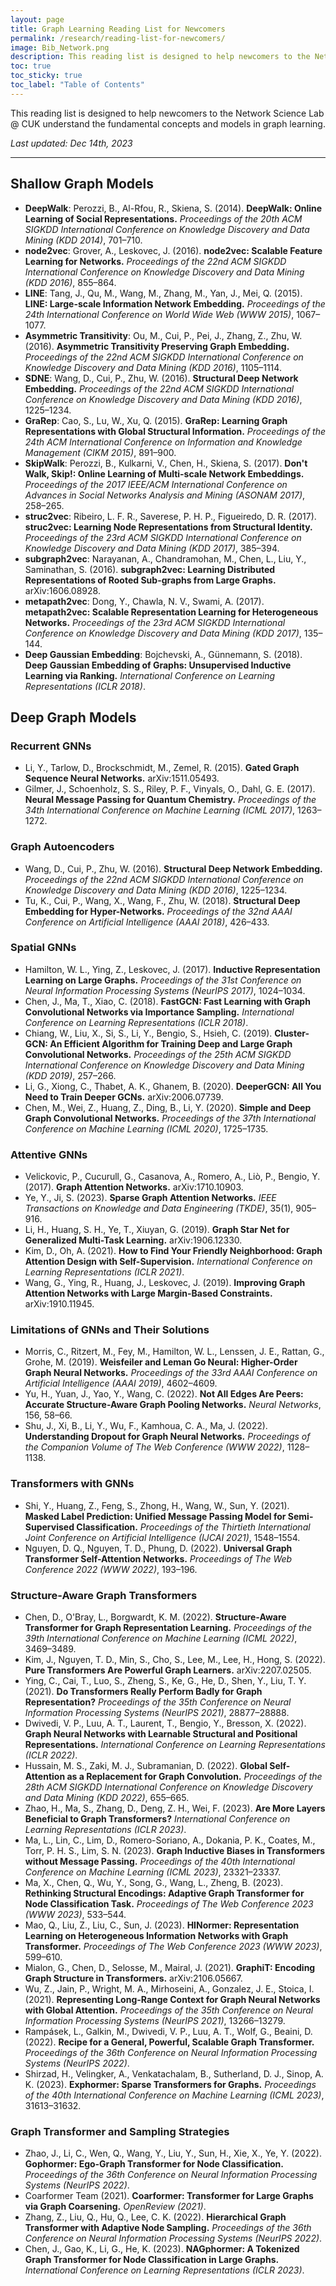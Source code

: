 ```yaml
---
layout: page
title: Graph Learning Reading List for Newcomers
permalink: /research/reading-list-for-newcomers/
image: Bib_Network.png
description: This reading list is designed to help newcomers to the Network Science Lab @ CUK understand the fundamental concepts and models in graph learning.
toc: true
toc_sticky: true
toc_label: "Table of Contents"
---
```


<!-- ![image](https://github.com/NSLab-CUK/NSLab-CUK.github.io/assets/100113405/96ea07b1-9117-4436-9e78-5f554d6629a4) -->

This reading list is designed to help newcomers to the Network Science Lab @ CUK understand the fundamental concepts and models in graph learning.

_Last updated: Dec 14th, 2023_

***

## Shallow Graph Models
- **DeepWalk**: Perozzi, B., Al-Rfou, R., Skiena, S. (2014). **DeepWalk: Online Learning of Social Representations.** *Proceedings of the 20th ACM SIGKDD International Conference on Knowledge Discovery and Data Mining (KDD 2014)*, 701–710.
- **node2vec**: Grover, A., Leskovec, J. (2016). **node2vec: Scalable Feature Learning for Networks.** *Proceedings of the 22nd ACM SIGKDD International Conference on Knowledge Discovery and Data Mining (KDD 2016)*, 855–864.
- **LINE**: Tang, J., Qu, M., Wang, M., Zhang, M., Yan, J., Mei, Q. (2015). **LINE: Large-scale Information Network Embedding.** *Proceedings of the 24th International Conference on World Wide Web (WWW 2015)*, 1067–1077.
- **Asymmetric Transitivity**: Ou, M., Cui, P., Pei, J., Zhang, Z., Zhu, W. (2016). **Asymmetric Transitivity Preserving Graph Embedding.** *Proceedings of the 22nd ACM SIGKDD International Conference on Knowledge Discovery and Data Mining (KDD 2016)*, 1105–1114.
- **SDNE**: Wang, D., Cui, P., Zhu, W. (2016). **Structural Deep Network Embedding.** *Proceedings of the 22nd ACM SIGKDD International Conference on Knowledge Discovery and Data Mining (KDD 2016)*, 1225–1234.
- **GraRep**: Cao, S., Lu, W., Xu, Q. (2015). **GraRep: Learning Graph Representations with Global Structural Information.** *Proceedings of the 24th ACM International Conference on Information and Knowledge Management (CIKM 2015)*, 891–900.
- **SkipWalk**: Perozzi, B., Kulkarni, V., Chen, H., Skiena, S. (2017). **Don't Walk, Skip!: Online Learning of Multi-scale Network Embeddings.** *Proceedings of the 2017 IEEE/ACM International Conference on Advances in Social Networks Analysis and Mining (ASONAM 2017)*, 258–265.
- **struc2vec**: Ribeiro, L. F. R., Saverese, P. H. P., Figueiredo, D. R. (2017). **struc2vec: Learning Node Representations from Structural Identity.** *Proceedings of the 23rd ACM SIGKDD International Conference on Knowledge Discovery and Data Mining (KDD 2017)*, 385–394.
- **subgraph2vec**: Narayanan, A., Chandramohan, M., Chen, L., Liu, Y., Saminathan, S. (2016). **subgraph2vec: Learning Distributed Representations of Rooted Sub-graphs from Large Graphs.** arXiv:1606.08928.
- **metapath2vec**: Dong, Y., Chawla, N. V., Swami, A. (2017). **metapath2vec: Scalable Representation Learning for Heterogeneous Networks.** *Proceedings of the 23rd ACM SIGKDD International Conference on Knowledge Discovery and Data Mining (KDD 2017)*, 135–144.
- **Deep Gaussian Embedding**: Bojchevski, A., Günnemann, S. (2018). **Deep Gaussian Embedding of Graphs: Unsupervised Inductive Learning via Ranking.** *International Conference on Learning Representations (ICLR 2018)*.

## Deep Graph Models

### Recurrent GNNs
- Li, Y., Tarlow, D., Brockschmidt, M., Zemel, R. (2015). **Gated Graph Sequence Neural Networks.** arXiv:1511.05493.
- Gilmer, J., Schoenholz, S. S., Riley, P. F., Vinyals, O., Dahl, G. E. (2017). **Neural Message Passing for Quantum Chemistry.** *Proceedings of the 34th International Conference on Machine Learning (ICML 2017)*, 1263–1272.

### Graph Autoencoders
- Wang, D., Cui, P., Zhu, W. (2016). **Structural Deep Network Embedding.** *Proceedings of the 22nd ACM SIGKDD International Conference on Knowledge Discovery and Data Mining (KDD 2016)*, 1225–1234.
- Tu, K., Cui, P., Wang, X., Wang, F., Zhu, W. (2018). **Structural Deep Embedding for Hyper-Networks.** *Proceedings of the 32nd AAAI Conference on Artificial Intelligence (AAAI 2018)*, 426–433.

### Spatial GNNs
- Hamilton, W. L., Ying, Z., Leskovec, J. (2017). **Inductive Representation Learning on Large Graphs.** *Proceedings of the 31st Conference on Neural Information Processing Systems (NeurIPS 2017)*, 1024–1034.
- Chen, J., Ma, T., Xiao, C. (2018). **FastGCN: Fast Learning with Graph Convolutional Networks via Importance Sampling.** *International Conference on Learning Representations (ICLR 2018)*.
- Chiang, W., Liu, X., Si, S., Li, Y., Bengio, S., Hsieh, C. (2019). **Cluster-GCN: An Efficient Algorithm for Training Deep and Large Graph Convolutional Networks.** *Proceedings of the 25th ACM SIGKDD International Conference on Knowledge Discovery and Data Mining (KDD 2019)*, 257–266.
- Li, G., Xiong, C., Thabet, A. K., Ghanem, B. (2020). **DeeperGCN: All You Need to Train Deeper GCNs.** arXiv:2006.07739.
- Chen, M., Wei, Z., Huang, Z., Ding, B., Li, Y. (2020). **Simple and Deep Graph Convolutional Networks.** *Proceedings of the 37th International Conference on Machine Learning (ICML 2020)*, 1725–1735.

### Attentive GNNs
- Velickovic, P., Cucurull, G., Casanova, A., Romero, A., Liò, P., Bengio, Y. (2017). **Graph Attention Networks.** arXiv:1710.10903.
- Ye, Y., Ji, S. (2023). **Sparse Graph Attention Networks.** *IEEE Transactions on Knowledge and Data Engineering (TKDE)*, 35(1), 905–916.
- Li, H., Huang, S. H., Ye, T., Xiuyan, G. (2019). **Graph Star Net for Generalized Multi-Task Learning.** arXiv:1906.12330.
- Kim, D., Oh, A. (2021). **How to Find Your Friendly Neighborhood: Graph Attention Design with Self-Supervision.** *International Conference on Learning Representations (ICLR 2021)*.
- Wang, G., Ying, R., Huang, J., Leskovec, J. (2019). **Improving Graph Attention Networks with Large Margin-Based Constraints.** arXiv:1910.11945.

### Limitations of GNNs and Their Solutions
- Morris, C., Ritzert, M., Fey, M., Hamilton, W. L., Lenssen, J. E., Rattan, G., Grohe, M. (2019). **Weisfeiler and Leman Go Neural: Higher-Order Graph Neural Networks.** *Proceedings of the 33rd AAAI Conference on Artificial Intelligence (AAAI 2019)*, 4602–4609.
- Yu, H., Yuan, J., Yao, Y., Wang, C. (2022). **Not All Edges Are Peers: Accurate Structure-Aware Graph Pooling Networks.** *Neural Networks*, 156, 58–66.
- Shu, J., Xi, B., Li, Y., Wu, F., Kamhoua, C. A., Ma, J. (2022). **Understanding Dropout for Graph Neural Networks.** *Proceedings of the Companion Volume of The Web Conference (WWW 2022)*, 1128–1138.

### Transformers with GNNs
- Shi, Y., Huang, Z., Feng, S., Zhong, H., Wang, W., Sun, Y. (2021). **Masked Label Prediction: Unified Message Passing Model for Semi-Supervised Classification.** *Proceedings of the Thirtieth International Joint Conference on Artificial Intelligence (IJCAI 2021)*, 1548–1554.
- Nguyen, D. Q., Nguyen, T. D., Phung, D. (2022). **Universal Graph Transformer Self-Attention Networks.** *Proceedings of The Web Conference 2022 (WWW 2022)*, 193–196.

### Structure-Aware Graph Transformers
- Chen, D., O'Bray, L., Borgwardt, K. M. (2022). **Structure-Aware Transformer for Graph Representation Learning.** *Proceedings of the 39th International Conference on Machine Learning (ICML 2022)*, 3469–3489.
- Kim, J., Nguyen, T. D., Min, S., Cho, S., Lee, M., Lee, H., Hong, S. (2022). **Pure Transformers Are Powerful Graph Learners.** arXiv:2207.02505.
- Ying, C., Cai, T., Luo, S., Zheng, S., Ke, G., He, D., Shen, Y., Liu, T. Y. (2021). **Do Transformers Really Perform Badly for Graph Representation?** *Proceedings of the 35th Conference on Neural Information Processing Systems (NeurIPS 2021)*, 28877–28888.
- Dwivedi, V. P., Luu, A. T., Laurent, T., Bengio, Y., Bresson, X. (2022). **Graph Neural Networks with Learnable Structural and Positional Representations.** *International Conference on Learning Representations (ICLR 2022)*.
- Hussain, M. S., Zaki, M. J., Subramanian, D. (2022). **Global Self-Attention as a Replacement for Graph Convolution.** *Proceedings of the 28th ACM SIGKDD International Conference on Knowledge Discovery and Data Mining (KDD 2022)*, 655–665.
- Zhao, H., Ma, S., Zhang, D., Deng, Z. H., Wei, F. (2023). **Are More Layers Beneficial to Graph Transformers?** *International Conference on Learning Representations (ICLR 2023)*.
- Ma, L., Lin, C., Lim, D., Romero-Soriano, A., Dokania, P. K., Coates, M., Torr, P. H. S., Lim, S. N. (2023). **Graph Inductive Biases in Transformers without Message Passing.** *Proceedings of the 40th International Conference on Machine Learning (ICML 2023)*, 23321–23337.
- Ma, X., Chen, Q., Wu, Y., Song, G., Wang, L., Zheng, B. (2023). **Rethinking Structural Encodings: Adaptive Graph Transformer for Node Classification Task.** *Proceedings of The Web Conference 2023 (WWW 2023)*, 533–544.
- Mao, Q., Liu, Z., Liu, C., Sun, J. (2023). **HINormer: Representation Learning on Heterogeneous Information Networks with Graph Transformer.** *Proceedings of The Web Conference 2023 (WWW 2023)*, 599–610.
- Mialon, G., Chen, D., Selosse, M., Mairal, J. (2021). **GraphiT: Encoding Graph Structure in Transformers.** arXiv:2106.05667.
- Wu, Z., Jain, P., Wright, M. A., Mirhoseini, A., Gonzalez, J. E., Stoica, I. (2021). **Representing Long-Range Context for Graph Neural Networks with Global Attention.** *Proceedings of the 35th Conference on Neural Information Processing Systems (NeurIPS 2021)*, 13266–13279.
- Rampásek, L., Galkin, M., Dwivedi, V. P., Luu, A. T., Wolf, G., Beaini, D. (2022). **Recipe for a General, Powerful, Scalable Graph Transformer.** *Proceedings of the 36th Conference on Neural Information Processing Systems (NeurIPS 2022)*.
- Shirzad, H., Velingker, A., Venkatachalam, B., Sutherland, D. J., Sinop, A. K. (2023). **Exphormer: Sparse Transformers for Graphs.** *Proceedings of the 40th International Conference on Machine Learning (ICML 2023)*, 31613–31632.

### Graph Transformer and Sampling Strategies
- Zhao, J., Li, C., Wen, Q., Wang, Y., Liu, Y., Sun, H., Xie, X., Ye, Y. (2022). **Gophormer: Ego-Graph Transformer for Node Classification.** *Proceedings of the 36th Conference on Neural Information Processing Systems (NeurIPS 2022)*.
- Coarformer Team (2021). **Coarformer: Transformer for Large Graphs via Graph Coarsening.** *OpenReview (2021)*.
- Zhang, Z., Liu, Q., Hu, Q., Lee, C. K. (2022). **Hierarchical Graph Transformer with Adaptive Node Sampling.** *Proceedings of the 36th Conference on Neural Information Processing Systems (NeurIPS 2022)*.
- Chen, J., Gao, K., Li, G., He, K. (2023). **NAGphormer: A Tokenized Graph Transformer for Node Classification in Large Graphs.** *International Conference on Learning Representations (ICLR 2023)*.

